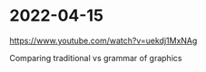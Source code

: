 # 2022-04-15

<https://www.youtube.com/watch?v=uekdj1MxNAg>

Comparing traditional vs grammar of graphics
